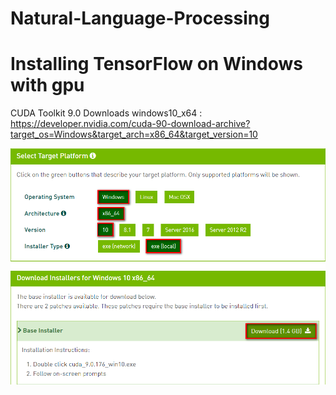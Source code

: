 # Natural-Language-Processing
# Installing TensorFlow on Windows with gpu

CUDA Toolkit 9.0 Downloads windows10_x64 :<br/>
https://developer.nvidia.com/cuda-90-download-archive?target_os=Windows&target_arch=x86_64&target_version=10<br/>

![123|100x100,20%](https://github.com/Tai-liang-Zhou/Natural-Language-Processing/blob/master/2018-05-10_144237.png)
